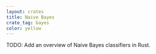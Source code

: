 ```yaml
---
layout: crates
title: Naive Bayes
crate_tag: bayes
color: yellow
---
```


TODO: Add an overview of Naive Bayes classifiers in Rust.